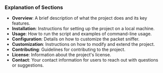 
### Explanation of Sections

- **Overview**: A brief description of what the project does and its key features.
- **Installation**: Instructions for setting up the project on a local machine.
- **Usage**: How to run the script and examples of command-line usage.
- **Configuration**: Details on how to customize the packet sniffer.
- **Customization**: Instructions on how to modify and extend the project.
- **Contributing**: Guidelines for contributing to the project.
- **License**: Information about the project's license.
- **Contact**: Your contact information for users to reach out with questions or suggestions.
